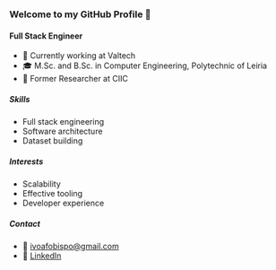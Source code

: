 ### Welcome to my GitHub Profile 👋
#### Full Stack Engineer

- 🔭 Currently working at Valtech
- 🎓 M.Sc. and B.Sc. in Computer Engineering, Polytechnic of Leiria
- 🧪 Former Researcher at CIIC

##### Skills

- Full stack engineering
- Software architecture
- Dataset building

##### Interests

- Scalability
- Effective tooling
- Developer experience

##### Contact

- 📧 [ivoafobispo@gmail.com](mailto:ivoafobispo@gmail.com)
- 💼 [LinkedIn](http://linkedin.com/in/ivoafonsobispo)
